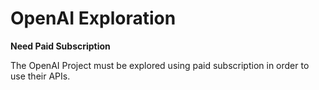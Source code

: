 # OpenAI Exploration

**Need Paid Subscription**

The OpenAI Project must be explored using paid subscription in order to use their APIs.